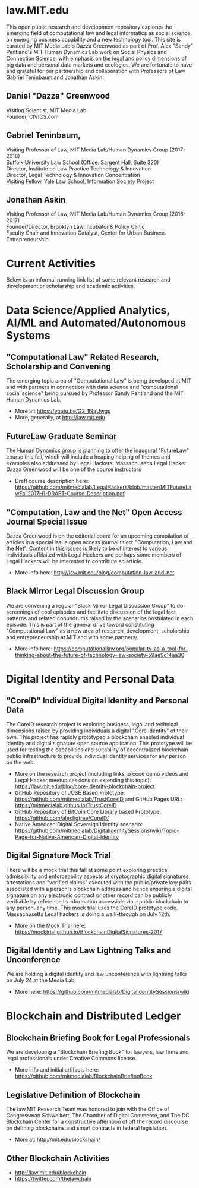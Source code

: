 # law.MIT.edu

This open public research and development repository explores the emerging field of computational law and legal informatics as social science, an emerging business capability and a new technology tool.   This site is curated by MIT Media Lab's Dazza Greenwood as part of Prof. Alex "Sandy" Pentland's MIT Human Dynamics Lab work on Social Physics and Connection Science, with emphasis on the legal and policy dimensions of big data and personal data markets and ecologies.  We are fortunate to have and grateful for our partnership and collaboration with Professors of Law Gabriel Teninbaum and Jonathan Askin.

## Daniel "Dazza" Greenwood
Visiting Scientist, MIT Media Lab  
Founder, CIVICS.com

## Gabriel Teninbaum, 
Visiting Professor of Law, MIT Media Lab/Human Dynamics Group (2017-2018)       
Suffolk University Law School (Office: Sargent Hall, Suite 320)    
Director, Institute on Law Practice Technology & Innovation     
Director, Legal Technology & Innovation Concentration    
Visiting Fellow, Yale Law School, Information Society Project     

## Jonathan Askin
Visiting Professor of Law, MIT Media Lab/Human Dynamics Group (2016-2017)    
Founder/Director, Brooklyn Law Incubator & Policy Clinic  
Faculty Chair and Innovation Catalyst, Center for Urban Business Entrepreneurship  


# Current Activities

Below is an informal running link list of some relevant research and development or scholarship and academic activities.

# Data Science/Applied Analytics, AI/ML and Automated/Autonomous Systems 

## "Computational Law" Related Research, Scholarship and Convening
The emerging topic area of "Computational Law" is being developed at MIT and with partners in connection with data science and "computational social science" being pursued by Professor Sandy Pentland and the MIT Human Dynamics Lab.  

* More at: https://youtu.be/G2_1I9aUwgs
* More, generally, at http://law.mit.edu

## FutureLaw Graduate Seminar
The Human Dynamics group is planning to offer the inaugural "FutureLaw" course this fall, which will include a heaping helping of themes and examples also addressed by Legal Hackers. Massachusetts Legal Hacker Dazza Greenwood will be one of the course instructors 

* Draft course description here:  https://github.com/mitmedialab/LegalHackers/blob/master/MITFutureLawFall2017H1-DRAFT-Course-Description.pdf

## "Computation, Law and the Net" Open Access Journal Special Issue
Dazza Greenwood is on the editorial board for an upcoming compilation of articles in a special issue open access journal titled: "Computation, Law and the Net".  Content in this issues is likely to be of interest to various individuals affilaited with Legal Hackers and perhaps some members of Legal Hackers will be interested to contribute an article.  

* More info here:  http://law.mit.edu/blog/computation-law-and-net

## Black Mirror Legal Discussion Group

We are convening a regular "Black Mirror Legal Discussion Group" to do screenings of cool episodes and facilitate discussion of the legal fact patterns and related conundrums raised by the scenarios postulated in each episode.  This is part of the general drive toward constituting "Computational Law" as a new area of research, development, scholarship and entrepreneurship at MIT and with some partners/

* More info here: https://computationallaw.org/popular-tv-as-a-tool-for-thinking-about-the-future-of-technology-law-society-59ae9c14aa30 

# Digital Identity and Personal Data 

## "CoreID" Individual Digital Identity and Personal Data 

The CoreID research project is exploring business, legal and technical dimensions raised by providing individuals a digital "Core Identity" of their own.  This project has rapidly prototyped a blockchain enabled individual identity and digital signature open source application. This prototype will be used for testing the capabilities and suitability of decentralized blockchain public infrastructure to provide individual identity services for any person on the web. 

* More on the research project (including links to code demo videos and Legal Hacker meetup sessions on extending this topic): https://law.mit.edu/blog/core-identity-blockchain-project
* GitHub Repository of JOSE Based Prototype: https://github.com/mitmedialab/TrustCoreID and GitHub Pages URL: https://mitmedialab.github.io/TrustCoreID
* GitHub Repository of BitCoin Core Library based Prototype: https://github.com/alexfigtree/CoreID/ 
* Native American Digital Sovereign Identity scenario: https://github.com/mitmedialab/DigitalIdentitySessions/wiki/Topic-Page-for-Native-American-Digital-Identity


## Digital Signature Mock Trial

There will be a mock trial this fall at some point exploring practical admissibility and enforceability aspects of cryptographic digital signatures, attestations and "verified claims" executed with the public/private key pairs associated with a person's blockchain address and hence ensuring a digital signature on any electronic contract or other record can be publicly verifiable by reference to information accessible via a public blockchain to any person, any time.  This mock trial uses the CoreID prototype code.  Massachusetts Legal hackers is doing a walk-through on July 12th. 

* More on the Mock Trial here: https://mocktrial.github.io/BlockchainDigitalSignatures-2017 

## Digital Identity and Law Lightning Talks and Unconference 

We are holding a digital identity and law unconference with lightning talks on July 24 at the Media Lab.

* More here: https://github.com/mitmedialab/DigitalIdentitySessions/wiki

# Blockchain and Distributed Ledger 

## Blockchain Briefing Book for Legal Professionals 
We are developing a "Blockchain Briefing Book" for lawyers, law firms and legal professionals under Creative Commons license.
* More info and initial artifacts here: https://github.com/mitmedialab/BlockchainBriefingBook 

## Legislative Definition of Blockchain

The law.MIT Research Team was honored to join with the Office of Congressman Schweikert, The Chamber of Digital Commerce, and The DC Blockchain Center for a constructive afternoon of off the record discourse on defining blockchains and smart contracts in federal legislation.

* More at: http://mit.edu/blockchain/

## Other Blockchain Activities
* http://law.mit.edu/blockchain
* https://twitter.com/thelawchain


